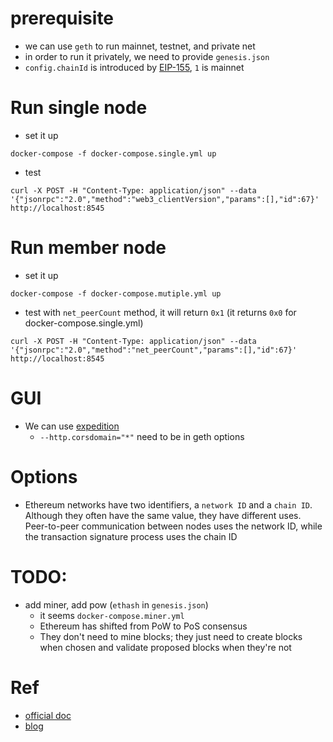 # prerequisite
* we can use `geth` to run mainnet, testnet, and private net
* in order to run it privately, we need to provide `genesis.json`
* `config.chainId` is introduced by [EIP-155](https://github.com/ethereum/EIPs/blob/master/EIPS/eip-155.md), `1` is mainnet


# Run single node
* set it up
```
docker-compose -f docker-compose.single.yml up
```

* test
```
curl -X POST -H "Content-Type: application/json" --data '{"jsonrpc":"2.0","method":"web3_clientVersion","params":[],"id":67}' http://localhost:8545
```

# Run member node
* set it up
```
docker-compose -f docker-compose.mutiple.yml up
```

* test with `net_peerCount` method, it will return `0x1` (it returns `0x0` for docker-compose.single.yml)
```
curl -X POST -H "Content-Type: application/json" --data '{"jsonrpc":"2.0","method":"net_peerCount","params":[],"id":67}' http://localhost:8545
```

# GUI
* We can use [expedition](https://github.com/xops/expedition)
  * `--http.corsdomain="*"` need to be in geth options

# Options
* Ethereum networks have two identifiers, a `network ID` and a `chain ID`. Although they often have the same value, they have different uses. Peer-to-peer communication between nodes uses the network ID, while the transaction signature process uses the chain ID

# TODO:
* add miner, add pow (`ethash` in `genesis.json`)
  * it seems `docker-compose.miner.yml`
  * Ethereum has shifted from PoW to PoS consensus
  * They don't need to mine blocks; they just need to create blocks when chosen and validate proposed blocks when they're not

# Ref
* [official doc](https://github.com/ethereum/go-ethereum/blob/master/README.md)
* [blog](https://medium.com/scb-digital/running-a-private-ethereum-blockchain-using-docker-589c8e6a4fe8)




